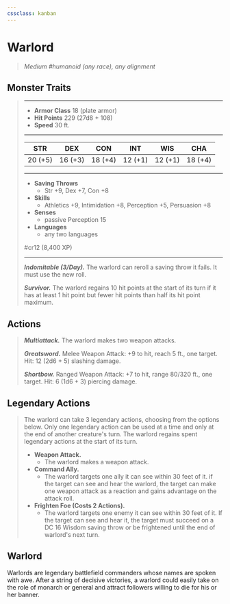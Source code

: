 ```yaml
---
cssclass: kanban
---
```


# Warlord
>*Medium #humanoid (any race), any alignment*
## Monster Traits
>___
>- **Armor Class** 18 (plate armor)
>- **Hit Points** 229 (27d8 + 108)
>- **Speed** 30 ft.
>___
>|STR|DEX|CON|INT|WIS|CHA|
>|:---:|:---:|:---:|:---:|:---:|:---:|
>|20 (+5)|16 (+3)|18 (+4)|12 (+1)|12 (+1)|18 (+4)|
>___
>- **Saving Throws**
>	 - Str +9, Dex +7, Con +8
>- **Skills**
>	 - Athletics +9, Intimidation +8, Perception +5, Persuasion +8
>- **Senses**
>	 - passive Perception 15
>- **Languages**
>	 - any two languages
>
> #cr12 (8,400 XP)
>___
>***Indomitable (3/Day).*** The warlord can reroll a saving throw it fails. It must use the new roll.  
>
>***Survivor.*** The warlord regains 10 hit points at the start of its turn if it has at least 1 hit point but fewer hit points than half its hit point maximum.  
>
## Actions
>***Multiattack.*** The warlord makes two weapon attacks.  
>
>***Greatsword.*** Melee Weapon Attack: +9 to hit, reach 5 ft., one target. Hit: 12 (2d6 + 5) slashing damage.  
>
>***Shortbow.*** Ranged Weapon Attack: +7 to hit, range 80/320 ft., one target. Hit: 6 (1d6 + 3) piercing damage.  
>
## Legendary Actions
>The warlord can take 3 legendary actions, choosing from the options below. Only one legendary action can be used at a time and only at the end of another creature's turn. The warlord regains spent legendary actions at the start of its turn.
>
>- **Weapon Attack.**  
>	- The warlord makes a weapon attack.
>- **Command Ally.**  
>	- The warlord targets one ally it can see within 30 feet of it. if the target can see and hear the warlord, the target can make one weapon attack as a reaction and gains advantage on the attack roll.
>- **Frighten Foe (Costs 2 Actions).**  
>	- The warlord targets one enemy it can see within 30 feet of it. If the target can see and hear it, the target must succeed on a DC 16 Wisdom saving throw or be frightened until the end of warlord's next turn.
## Warlord
Warlords are legendary battlefield commanders whose names are spoken with awe. After a string of decisive victories, a warlord could easily take on the role of monarch or general and attract followers willing to die for his or her banner.